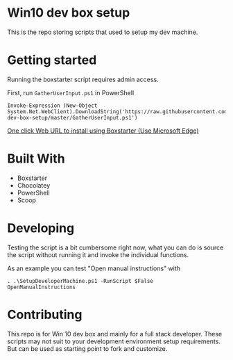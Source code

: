 # Win10 dev box setup

This is the repo storing scripts that used to setup my dev machine.

# Getting started

Running the boxstarter script requires admin access.

First, run `GatherUserInput.ps1` in PowerShell

    Invoke-Expression (New-Object System.Net.WebClient).DownloadString('https://raw.githubusercontent.com/dignite/win10-dev-box-setup/master/GatherUserInput.ps1')

[One click Web URL to install using Boxstarter (Use Microsoft Edge)](http://boxstarter.org/package/url?https://raw.githubusercontent.com/dignite/win10-dev-box-setup/master/SetupDeveloperMachine.ps1)

# Built With

- Boxstarter
- Chocolatey
- PowerShell
- Scoop

# Developing

Testing the script is a bit cumbersome right now, what you can do is source the script without running it and invoke the individual functions.

As an example you can test "Open manual instructions" with

    . .\SetupDeveloperMachine.ps1 -RunScript $False
    OpenManualInstructions

# Contributing

This repo is for Win 10 dev box and mainly for a full stack developer. These scripts may not suit to your development environment setup requirements. But can be used as starting point to fork and customize.
